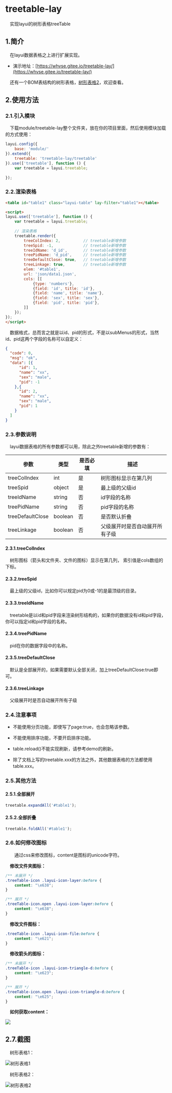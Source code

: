# treetable-lay
&emsp;实现layui的树形表格treeTable

## 1.简介
&emsp;在layui数据表格之上进行扩展实现。

- 演示地址：[https://whvse.gitee.io/treetable-lay/](https://whvse.gitee.io/treetable-lay/)


&emsp;还有一个BOM表结构的树形表格，[树形表格2](https://gitee.com/whvse/treetable)，欢迎查看。

## 2.使用方法

### 2.1.引入模块
&emsp;下载module/treetable-lay整个文件夹，放在你的项目里面，然后使用模块加载的方式使用：
```javascript
layui.config({
    base: 'module/'
}).extend({
    treetable: 'treetable-lay/treetable'
}).use(['treetable'], function () {
    var treetable = layui.treetable;
    
});
```

### 2.2.渲染表格
```html
<table id="table1" class="layui-table" lay-filter="table1"></table>

<script>
layui.use(['treetable'], function () {
    var treetable = layui.treetable;
    
    // 渲染表格
    treetable.render({
        treeColIndex: 2,          // treetable新增参数
        treeSpid: -1,             // treetable新增参数
        treeIdName: 'd_id',       // treetable新增参数
        treePidName: 'd_pid',     // treetable新增参数
        treeDefaultClose: true,   // treetable新增参数
        treeLinkage: true,        // treetable新增参数
        elem: '#table1',
        url: 'json/data1.json',
        cols: [[
            {type: 'numbers'},
            {field: 'id', title: 'id'},
            {field: 'name', title: 'name'},
            {field: 'sex', title: 'sex'},
            {field: 'pid', title: 'pid'},
        ]]
    });
});
</script>

```
&emsp;数据格式，总而言之就是以id、pid的形式，不是以subMenus的形式，当然id、pid这两个字段的名称可以自定义：
```json
{
  "code": 0,
  "msg": "ok",
  "data": [{
      "id": 1,
      "name": "xx",
      "sex": "male",
      "pid": -1
    },{
      "id": 2,
      "name": "xx",
      "sex": "male",
      "pid": 1
    }
  ]
}
```

### 2.3.参数说明
&emsp;layui数据表格的所有参数都可以用，除此之外treetable新增的参数有：

 参数 | 类型 | 是否必填 | 描述 |
 --- | --- | --- | ---
 treeColIndex | int | 是 | 树形图标显示在第几列
 treeSpid | object | 是 | 最上级的父级id
 treeIdName | string | 否 | id字段的名称
 treePidName | string | 否 | pid字段的名称
 treeDefaultClose | boolean | 否 | 是否默认折叠
 treeLinkage | boolean | 否 | 父级展开时是否自动展开所有子级
 
#### 2.3.1.treeColIndex
&emsp;树形图标（箭头和文件夹、文件的图标）显示在第几列， 索引值是cols数组的下标。

#### 2.3.2.treeSpid

&emsp;最上级的父级id，比如你可以规定pid为0或-1的是最顶级的目录。
 
#### 2.3.3.treeIdName
&emsp;treetable是以id和pid字段来渲染树形结构的，如果你的数据没有id和pid字段，你可以指定id和pid字段的名称。

#### 2.3.4.treePidName
&emsp;pid在你的数据字段中的名称。


#### 2.3.5.treeDefaultClose

&emsp;默认是全部展开的，如果需要默认全部关闭，加上treeDefaultClose:true即可。

#### 2.3.6.treeLinkage

&emsp;父级展开时是否自动展开所有子级


### 2.4.注意事项

- 不能使用分页功能，即使写了page:true，也会忽略该参数。

- 不能使用排序功能，不要开启排序功能。
- table.reload()不能实现刷新，请参考demo的刷新。
- 除了文档上写的treetable.xxx的方法之外，其他数据表格的方法都使用table.xxx。

### 2.5.其他方法

#### 2.5.1.全部展开
```javascript
treetable.expandAll('#table1');
```
 
 #### 2.5.2.全部折叠
 ```javascript
treetable.foldAll('#table1');
```

### 2.6.如何修改图标

&emsp;&emsp;通过css来修改图标，content是图标的unicode字符。

&emsp;**修改文件夹图标：**
```css
/** 未展开 */
.treeTable-icon .layui-icon-layer:before {
    content: "\e638";
}

/** 展开 */
.treeTable-icon.open .layui-icon-layer:before {
    content: "\e638";
}
```

&emsp;**修改文件图标：**
```css
.treeTable-icon .layui-icon-file:before {
    content: "\e621";
}
```

&emsp;**修改箭头的图标：**
```css
/** 未展开 */
.treeTable-icon .layui-icon-triangle-d:before {
    content: "\e623";
}

/** 展开 */
.treeTable-icon.open .layui-icon-triangle-d:before {
    content: "\e625";
}
```

&emsp;**如何获取content：**

![](https://ws1.sinaimg.cn/large/006a7GCKgy1ftjutx5bk0j30pq0ht40b.jpg)



## 2.7.截图

&emsp;树形表格1：

![树形表格1](https://ws1.sinaimg.cn/large/006a7GCKly1ftisynlfq0j30ng0g3t9b.jpg)

&emsp;树形表格2：

![树形表格2](https://ws1.sinaimg.cn/large/006a7GCKgy1ftgdebdnsmj30ux0qktbc.jpg)
